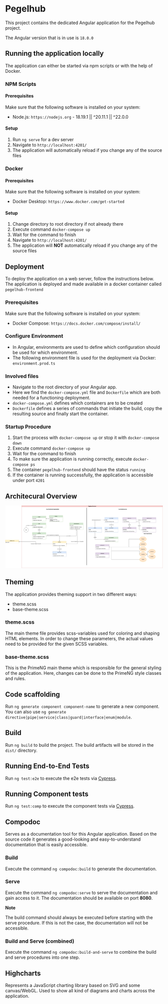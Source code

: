 # Pegelhub

This project contains the dedicated Angular application for the Pegelhub project.

The Angular version that is in use is `18.0.0`

## Running the application locally

The application can either be started via npm scripts or with the help of Docker.

### NPM Scripts

#### Prerequisites
Make sure that the following software is installed on your system:
- Node.js: `https://nodejs.org` - 18.19.1 || ^20.11.1 || ^22.0.0

#### Setup

1. Run `ng serve` for a dev server
2. Navigate to `http://localhost:4201/`
3. The application will automatically reload if you change any of the source files

### Docker

#### Prerequisites
Make sure that the following software is installed on your system:
- Docker Desktop: `https://www.docker.com/get-started`

#### Setup

1. Change directory to root directory if not already there
2. Execute command `docker-compose up`
3. Wait for the command to finish
4. Navigate to `http://localhost:4201/`
5. The application will **NOT** automatically reload if you change any of the source files

## Deployment

To deploy the application on a web server, follow the instructions below.
The application is deployed and made available in a docker container called `pegelhub-frontend`

### Prerequisites
Make sure that the following software is installed on your system:
- Docker Compose: `https://docs.docker.com/compose/install/`

### Configure Environment
- In Angular, environments are used to define which configuration should be used for which environment.
- The following environment file is used for the deployment via Docker: `environment.prod.ts`

### Involved files
- Navigate to the root directory of your Angular app.
- Here we find the `docker-compose.yml` file and `Dockerfile` which are both needed for a functioning deployment.
- `docker-compose.yml` defines which containers are to be created
- `Dockerfile` defines a series of commands that initiate the build, copy the resulting source and finally start the container.

### Startup Procedure
1. Start the process with `docker-compose up` or stop it with `docker-compose down`
2. Execute command `docker-compose up`
3. Wait for the command to finish
4. To make sure the application is running correctly, execute `docker-compose ps`
5. The container `pegelhub-frontend` should have the status `running`
6. If the container is running successfully, the application is accessible under port `4201`

## Architecural Overview
![Architectural Overview](Pegelhub.png)

## Theming
The application provides theming support in two different ways:
- theme.scss
- base-theme.scss

### theme.scss
The main theme file provides scss-variables used for coloring and shaping HTML elements. In order to change these parameters, the actual values need to be provided for the given SCSS variables.

### base-theme.scss
This is the PrimeNG main theme which is responsible for the general styling of the application. Here, changes can be done to the PrimeNG style classes and rules.

## Code scaffolding

Run `ng generate component component-name` to generate a new component. You can also use `ng generate directive|pipe|service|class|guard|interface|enum|module`.

## Build

Run `ng build` to build the project. The build artifacts will be stored in the `dist/` directory.

## Running End-to-End Tests

Run `ng test:e2e` to execute the e2e tests via [Cypress](https://www.cypress.io/).

## Running Component tests

Run `ng test:comp` to execute the component tests via [Cypress](https://www.cypress.io/).

## Compodoc

Serves as a documentation tool for this Angular application.
Based on the source code it generates a good-looking and easy-to-understand documentation that is easily accessible.

### Build

Execute the command `ng compodoc:build` to generate the documentation.

### Serve

Execute the command `ng compodoc:serve` to serve the documentation and gain access to it.
The documentation should be available on port **8080**.

**Note**

The build command should always be executed before starting with the serve procedure.
If this is not the case, the documentation will not be accessible.

### Build and Serve (combined)

Execute the command `ng compodoc:build-and-serve` to combine the build and serve procedures into one step.

## Highcharts

Represents a JavaScript charting library based on SVG and some canvas/WebGL.
Used to show all kind of diagrams and charts across the application.
